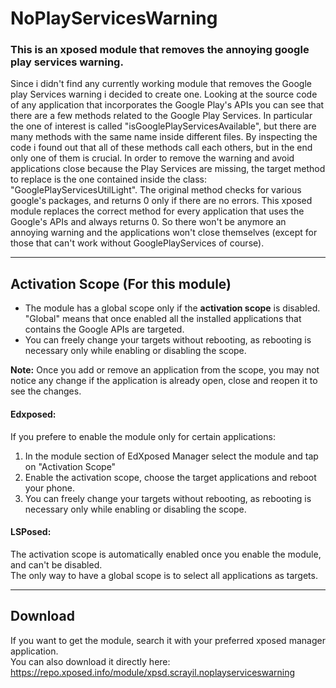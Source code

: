 # NoPlayServicesWarning
### This is an xposed module that removes the annoying google play services warning.

Since i didn't find any currently working module that removes the Google play Services warning i decided to create one.
Looking at the source code of any application that incorporates the Google Play's APIs you can see that there are a few methods related to the Google Play Services.
In particular the one of interest is called "isGooglePlayServicesAvailable", but there are many methods with the same name inside different files.
By inspecting the code i found out that all of these methods call each others, but in the end only one of them is crucial.
In order to remove the warning and avoid applications close because the Play Services are missing, the target method to replace is the one contained inside the
class: "GooglePlayServicesUtilLight".
The original method checks for various google's packages, and returns 0 only if there are no errors.
This xposed module replaces the correct method for every application that uses the Google's APIs and always returns 0.
So there won't be anymore an annoying warning and the applications won't close themselves (except for those that can't work without GooglePlayServices of course).

---
## Activation Scope (For this module)
* The module has a global scope only if the **activation scope** is disabled.  
"Global" means that once enabled all the installed applications that contains the Google APIs are targeted.  
* You can freely change your targets without rebooting, as rebooting is necessary only while enabling or disabling the scope.  

**Note:** Once you add or remove an application from the scope, you may not notice any change if the application is already open, close and reopen it to see the changes.  


#### Edxposed:
If you prefere to enable the module only for certain applications:
1. In the module section of EdXposed Manager select the module and tap on "Activation Scope"  
2. Enable the activation scope, choose the target applications and reboot your phone.  
3. You can freely change your targets without rebooting, as rebooting is necessary only while enabling or disabling the scope.

#### LSPosed:
The activation scope is automatically enabled once you enable the module, and can't be disabled.  
The only way to have a global scope is to select all applications as targets.

---
## Download
If you want to get the module, search it with your preferred xposed manager application.  
You can also download it directly here: https://repo.xposed.info/module/xpsd.scrayil.noplayserviceswarning
